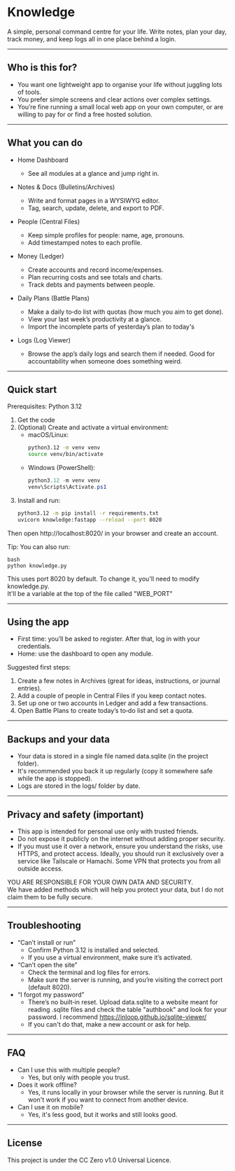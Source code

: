 # Knowledge

A simple, personal command centre for your life. Write notes, plan your day, track money, and keep logs all in one place behind a login.

---

## Who is this for?

- You want one lightweight app to organise your life without juggling lots of tools.
- You prefer simple screens and clear actions over complex settings.
- You’re fine running a small local web app on your own computer, or are
willing to pay for or find a free hosted solution.

---

## What you can do

- Home Dashboard
  - See all modules at a glance and jump right in.

- Notes & Docs (Bulletins/Archives)
  - Write and format pages in a WYSIWYG editor.
  - Tag, search, update, delete, and export to PDF.

- People (Central Files)
  - Keep simple profiles for people: name, age, pronouns.
  - Add timestamped notes to each profile.

- Money (Ledger)
  - Create accounts and record income/expenses.
  - Plan recurring costs and see totals and charts.
  - Track debts and payments between people.

- Daily Plans (Battle Plans)
  - Make a daily to‑do list with quotas (how much you aim to get done).
  - View your last week’s productivity at a glance.
  - Import the incomplete parts of yesterday’s plan to today's

- Logs (Log Viewer)
  - Browse the app’s daily logs and search them if needed.
  Good for accountability when someone does something weird.

---

## Quick start

Prerequisites: Python 3.12

1) Get the code  
2) (Optional) Create and activate a virtual environment:
   - macOS/Linux:
     ```bash
     python3.12 -m venv venv
     source venv/bin/activate
     ```
   - Windows (PowerShell):
     ```powershell
     python3.12 -m venv venv
     venv\Scripts\Activate.ps1
     ```
3) Install and run:
   ```bash
   python3.12 -m pip install -r requirements.txt
   uvicorn knowledge:fastapp --reload --port 8020
   ```
Then open http://localhost:8020/ in your browser and create an account.

Tip: You can also run:
```
bash
python knowledge.py
```
This uses port 8020 by default. To change it,
you'll need to modify knowledge.py.<br>
It'll be a variable at the top of the file called "WEB_PORT"

---

## Using the app

- First time: you’ll be asked to register. After that, log in with your credentials.
- Home: use the dashboard to open any module.

Suggested first steps:
1) Create a few notes in Archives (great for ideas, instructions, or journal entries).
2) Add a couple of people in Central Files if you keep contact notes.
3) Set up one or two accounts in Ledger and add a few transactions.
4) Open Battle Plans to create today’s to‑do list and set a quota.

---

## Backups and your data

- Your data is stored in a single file named data.sqlite (in the project folder).
- It's recommended you back it up regularly (copy it somewhere safe while the app is stopped).
- Logs are stored in the logs/ folder by date.

---

## Privacy and safety (important)

- This app is intended for personal use only with trusted friends.
- Do not expose it publicly on the internet without adding proper security.
- If you must use it over a network, ensure you understand the risks, use HTTPS, and protect access.
Ideally, you should run it exclusively over a service like Tailscale or Hamachi.
Some VPN that protects you from all outside access.

YOU ARE RESPONSIBLE FOR YOUR OWN DATA AND SECURITY.<br>
We have added methods which will help you protect your data,
but I do not claim them to be fully secure.

---

## Troubleshooting

- “Can’t install or run”
    - Confirm Python 3.12 is installed and selected.
    - If you use a virtual environment, make sure it’s activated.
- “Can’t open the site”
    - Check the terminal and log files for errors.
    - Make sure the server is running, and you’re visiting the correct port (default 8020).
- “I forgot my password”
    - There’s no built‑in reset. Upload data.sqlite to a website meant
    for reading .sqlite files and check the table "authbook" and
    look for your password. I recommend 
    https://inloop.github.io/sqlite-viewer/
    - If you can't do that, make a new account or ask for help.
---

## FAQ

- Can I use this with multiple people?
    - Yes, but only with people you trust.
- Does it work offline?
    - Yes, it runs locally in your browser while the server is running.
    But it won't work if you want to connect from another device.
- Can I use it on mobile?
    - Yes, it's less good, but it works and still looks good.

---

## License

This project is under the CC Zero v1.0 Universal Licence.